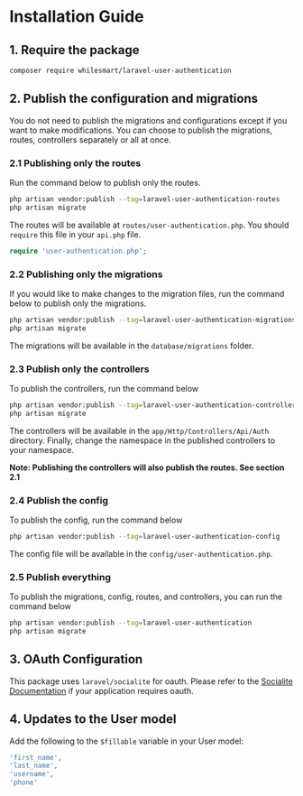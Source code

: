 # Installation Guide

## 1. Require the package

```bash
composer require whilesmart/laravel-user-authentication
```

## 2. Publish the configuration and migrations

You do not need to publish the migrations and configurations except if you want to make modifications. You can choose to publish the migrations, routes, controllers separately or all at once.

### 2.1 Publishing only the routes

Run the command below to publish only the routes.

```bash
php artisan vendor:publish --tag=laravel-user-authentication-routes
php artisan migrate
```

The routes will be available at `routes/user-authentication.php`. You should `require` this file in your `api.php` file.

```php
require 'user-authentication.php';
```

### 2.2 Publishing only the migrations

If you would like to make changes to the migration files, run the command below to publish only the migrations.

```bash
php artisan vendor:publish --tag=laravel-user-authentication-migrations
php artisan migrate
```

The migrations will be available in the `database/migrations` folder.

### 2.3 Publish only the controllers

To publish the controllers, run the command below

```bash
php artisan vendor:publish --tag=laravel-user-authentication-controllers
php artisan migrate
```

The controllers will be available in the `app/Http/Controllers/Api/Auth` directory.
Finally, change the namespace in the published controllers to your namespace.

**Note: Publishing the controllers will also publish the routes. See section 2.1**

### 2.4 Publish the config

To publish the config, run the command below

```bash
php artisan vendor:publish --tag=laravel-user-authentication-config
```

The config file will be available in the `config/user-authentication.php`.

### 2.5 Publish everything

To publish the migrations, config, routes, and controllers, you can run the command below

```bash
php artisan vendor:publish --tag=laravel-user-authentication
php artisan migrate
```

## 3. OAuth Configuration

This package uses `laravel/socialite` for oauth. Please refer to the [Socialite Documentation](https://laravel.com/docs/12.x/socialite) if your application requires oauth.

## 4. Updates to the User model

Add the following to the `$fillable` variable in your User model:

```php
'first_name',
'last_name',
'username',
'phone'
```